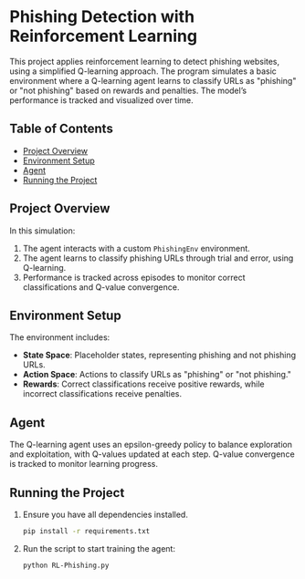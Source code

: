# Phishing Detection with Reinforcement Learning

This project applies reinforcement learning to detect phishing websites, using a simplified Q-learning approach. The program simulates a basic environment where a Q-learning agent learns to classify URLs as "phishing" or "not phishing" based on rewards and penalties. The model’s performance is tracked and visualized over time.

## Table of Contents
- [Project Overview](#project-overview)
- [Environment Setup](#environment-setup)
- [Agent](#agent)
- [Running the Project](#running-the-project)

## Project Overview
In this simulation:
1. The agent interacts with a custom `PhishingEnv` environment.
2. The agent learns to classify phishing URLs through trial and error, using Q-learning.
3. Performance is tracked across episodes to monitor correct classifications and Q-value convergence.

## Environment Setup
The environment includes:
- **State Space**: Placeholder states, representing phishing and not phishing URLs.
- **Action Space**: Actions to classify URLs as "phishing" or "not phishing."
- **Rewards**: Correct classifications receive positive rewards, while incorrect classifications receive penalties.

## Agent
The Q-learning agent uses an epsilon-greedy policy to balance exploration and exploitation, with Q-values updated at each step. Q-value convergence is tracked to monitor learning progress.

## Running the Project
1. Ensure you have all dependencies installed.
   ```bash
   pip install -r requirements.txt
3. Run the script to start training the agent:
   ```bash
   python RL-Phishing.py


